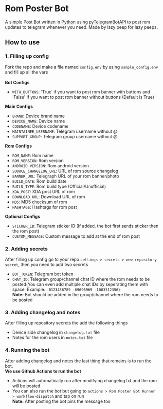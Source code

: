 # Rom Poster Bot
A simple Post Bot written in <a href='https://www.python.org'>Python</a> using <a href='https://pypi.org/project/pyTelegramBotAPI'>pyTelegramBotAPI</a> to post rom updates to telegram whenever you need.
Made by lazy peep for lazy peeps.

## How to use
### 1. Filling up config
Fork the repo and make a file named `config.env` by using `sample_config.env` and fill up all the vars
<br><br>
<b>Bot Configs</b>
- `WITH_BUTTONS`: 'True' if you want to post rom banner with buttons and 'False' if you want to post rom banner without buttons (Default is True)

<b>Main Configs</b>
- `BRAND`: Device brand name
- `DEVICE_NAME`: Device name
- `CODENAME`: Device codename
- `MAINTAINER_USERNAME`: Telegram username without @
- `SUPPORT_GROUP`: Telegram group username without @

<b>Rom Configs</b>
- `ROM_NAME`: Rom name
- `ROM_VERSION`: Rom version 
- `ANDROID_VERSION`: Rom android version
- `SOURCE_CHANGELOG_URL`: URL of rom source changelog
- `BANNER_URL`: Telegraph URL of your rom banner/photo
- `BUILD_DATE`: Rom build date
- `BUILD_TYPE`: Rom build type (Official/Unofficial)
- `XDA_POST`: XDA post URL of rom
- `DOWNLOAD_URL`: Download URL of rom
- `MD5`: MD5 checksum of rom
- `HASHTAGS`: Hashtags for rom post

<b>Optional Configs</b>
- `STICKER_ID`: Telegram sticker ID (If added, the bot first sends sticker then the rom post)
- `CUSTOM_MESSAGE`: Custom message to add at the end of rom post

### 2. Adding secrets
After filling up config go to your repo `settings > secrets > new repository secret`, then you need to add two secrets
- `BOT_TOKEN`: Telegram bot token
- `CHAT_ID`: Telegram group/channel chat ID where the rom needs to be posted(You can even add multiple chat IDs by seperating them with space, Example: `-0123456789 -69696969 -1003512356`)
<br><b>Note:</b> Bot should be added in the group/channel where the rom needs to be posted


### 3. Adding changelog and notes
After filling up repository secrets the add the following things
- Device side changelog in `changelog.txt` file
- Notes for the rom users in `notes.txt` file

### 4. Running the bot
After adding changelog and notes the last thing that remains is to run the bot. 
<br><b>We use Github Actions to run the bot</b>
-  Actions will automatically run after modifying changelog.txt and the rom will be posted
-  You can also run the bot but going to `actions > Rom Poster Bot Runner > workflow-dispatch` and tap on run
<br><b>Note:</b> After posting the bot pins the message too
